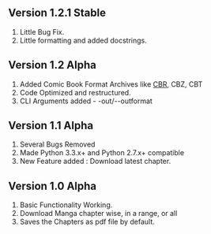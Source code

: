 ## Version 1.2.1 Stable

1. Little Bug Fix.
2. Little formatting and added docstrings.

## Version 1.2 Alpha
    
1. Added Comic Book Format Archives like [CBR](http://en.wikipedia.org/wiki/Comic_book_archive), CBZ, CBT
2. Code Optimized and restructured.
3. CLI Arguments added - -out/--outformat

## Version 1.1 Alpha

1. Several Bugs Removed
2. Made Python 3.3.x+ and Python 2.7.x+ compatible
3. New Feature added : Download latest chapter.

## Version 1.0 Alpha

1. Basic Functionality Working.
2. Download Manga chapter wise, in a range, or all
3. Saves the Chapters as pdf file by default.
